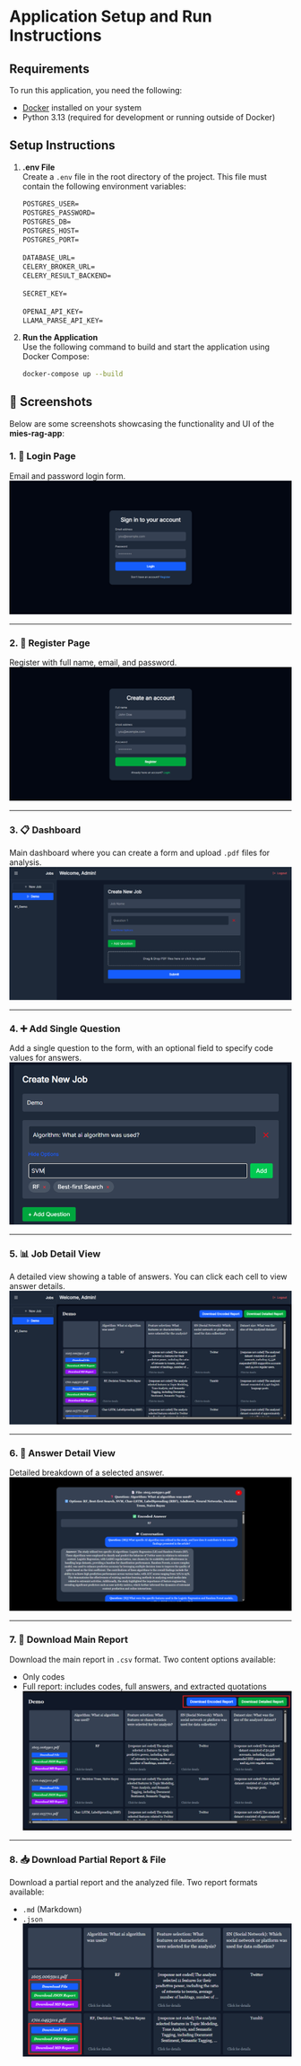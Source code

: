 # Application Setup and Run Instructions

## Requirements

To run this application, you need the following:

- [Docker](https://www.docker.com/) installed on your system
- Python 3.13 (required for development or running outside of Docker)

## Setup Instructions

1. **.env File**  
Create a `.env` file in the root directory of the project. This file must contain the following environment variables:

    ```env
    POSTGRES_USER=
    POSTGRES_PASSWORD=
    POSTGRES_DB=
    POSTGRES_HOST=
    POSTGRES_PORT=

    DATABASE_URL=
    CELERY_BROKER_URL=
    CELERY_RESULT_BACKEND=

    SECRET_KEY=

    OPENAI_API_KEY=
    LLAMA_PARSE_API_KEY=
    ```

2. **Run the Application**  
Use the following command to build and start the application using Docker Compose:

    ```bash
    docker-compose up --build
    ```

## 📸 Screenshots

Below are some screenshots showcasing the functionality and UI of the **mies-rag-app**:

### 1. 🔐 Login Page

Email and password login form.
![Login Screen](./screens/login.png)

---

### 2. 📝 Register Page

Register with full name, email, and password.
![Register Screen](./screens/register.png)

---

### 3. 📋 Dashboard

Main dashboard where you can create a form and upload `.pdf` files for analysis.
![Dashboard Screen](./screens/dashboard.png)

---

### 4. ➕ Add Single Question

Add a single question to the form, with an optional field to specify code values for answers.
![Add Question Screen](./screens/question.png)

---

### 5. 📊 Job Detail View

A detailed view showing a table of answers. You can click each cell to view answer details.
![Job Table Screen](./screens/job-detail.png)

---

### 6. 🔎 Answer Detail View

Detailed breakdown of a selected answer.
![Answer Detail Screen](./screens/answer-detail.png)

---

### 7. 📄 Download Main Report

Download the main report in `.csv` format. Two content options available:

* Only codes
* Full report: includes codes, full answers, and extracted quotations
  ![Main Report Screen](./screens/main-report.png)

---

### 8. 📥 Download Partial Report & File

Download a partial report and the analyzed file. Two report formats available:

* `.md` (Markdown)
* `.json`
  ![Partial Report Screen](./screens/partial-report.png)

